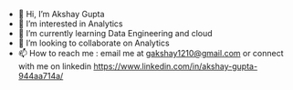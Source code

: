 - 👋 Hi, I’m Akshay Gupta
- 👀 I’m interested in Analytics
- 🌱 I’m currently learning Data Engineering and cloud
- 💞️ I’m looking to collaborate on Analytics
- 📫 How to reach me : email me at gakshay1210@gmail.com or connect with me on linkedin https://www.linkedin.com/in/akshay-gupta-944aa714a/

